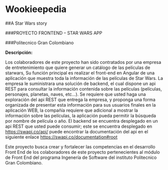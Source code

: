 # Wookieepedia
##A Star Wars story

###PROYECTO FRONTEND – STAR WARS APP

###Politecnico Gran Colombiano

**Descripción:**

Los colaboradores de este proyecto han sido contratados por una empresa de entretenimiento que quiere generar un catálogo de las películas de starwars, Su función principal es realizar el front-end en Angular de una aplicación que muestra toda la información de las películas de Star Wars. La empresa le suministrara una solución de backend, el cual dispone un api REST para consultar la información contenida sobre las películas (películas, personajes, planetas, naves, etc…).
Se requiere que usted haga una exploración del api REST que entrega la empresa, y proponga una forma organizada de presentar esta información para sus usuarios finales en la aplicación WEB, la compañía requiere que adicional a mostrar la información sobre las películas, la aplicación pueda permitir la búsqueda por nombre de película o año.
El backend se encuentra desplegado en un api REST que usted puede consumir; este se encuentra desplegado en https://swapi.co/api/ puede encontrar la documentación del api en el siguiente enlace https://swapi.co/documentation#root

Este proyecto busca crear y fortalecer las competencias en el desarrollo Front End de los colaboradores de este proyecto pertenecientes al módulo de Front End del programa Ingenería de Software del instituto Politecnico Gran Colombiano.

